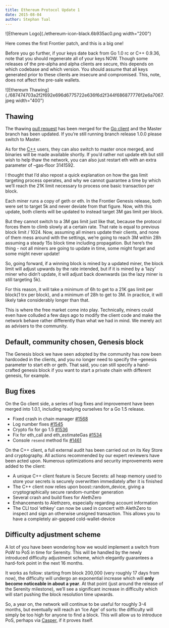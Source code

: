 ```yaml
---
title: Ethereum Protocol Update 1
date: 2015-08-04
author: Stephan Tual
---
```


![Ethereum Logo](./ethereum-icon-black.6b935ac0.png width="200")

Here comes the first Frontier patch, and this is a big one!

Before you go further, if your keys date back from Go 1.0 rc or C++ 0.9.36, note that you should regenerate all of your keys NOW. Though some releases of the pre-alpha and alpha clients are secure, this depends on which codebase and which version. You should assume that all keys generated prior to these clients are insecure and compromised. This, note, does not affect the pre-sale wallets.

![Ethereum Thawing](./687474703a2f2f692e696d6775722e636f6d2f344f686877776f2e6a7067.jpeg width="400")

## Thawing

The thawing [pull request](https://github.com/ethereum/go-ethereum/pull/1578) has been merged for the [Go client](https://github.com/ethereum/go-ethereum/releases/tag/v1.0.1) and the Master branch has been updated. If you’re still running branch release 1.0.0 please switch to Master.

As for the [C++](https://github.com/ethereum/cpp-ethereum) users, they can also switch to master once merged, and binaries will be made available shortly. If you’d rather not update eth but still wish to help thaw the network, you can also just restart eth with an extra parameter of –gas-floor 3141592.

I thought that I’d also repost a quick explanation on how the gas limit targeting process operates, and why we cannot guarantee a time by which we’ll reach the 21K limit necessary to process one basic transaction per block.

Each miner runs a copy of geth or eth. In the Frontier Genesis release, both were set to target 5k and never deviate from that figure. Now, with this update, both clients will be updated to instead target 3M gas limit per block.

But they cannot switch to a 3M gas limit just like that, because the protocol forces them to climb slowly at a certain rate. That rate is equal to previous block limit / 1024. Now, assuming all miners update their clients, and none of them mess around with the settings, we’re going to reach 3M within 28h assuming a steady 15s block time including propagation. But here’s the thing - not all miners are going to update in time, some might forget and some might never update!

So, going forward, if a winning block is mined by a updated miner, the block limit will adjust upwards by the rate intended, but if it is mined by a ‘lazy’ miner who didn’t update, it will adjust back downwards (as the lazy miner is still targeting 5k).

For this reason, it will take a minimum of 6h to get to a 21K gas limit per block(1 trx per block), and a minimum of 28h to get to 3M. In practice, it will likely take considerably longer than that.

This is where the free market come into play. Technically, miners could even have colluded a few days ago to modify the client code and make the network behave rather differently than what we had in mind. We merely act as advisers to the community.

## Default, community chosen, Genesis block

The Genesis block we have seen adopted by the community has now been hardcoded in the clients, and you no longer need to specify the –genesis parameter to start eth or geth. That said, you can still specify a hand-crafted genesis block if you want to start a private chain with different genesis, for example.

## Bug fixes

On the Go client side, a series of bug fixes and improvement have been merged into 1.0.1, including readying ourselves for a Go 1.5 release.

* Fixed crash in chain manager [#1568](https://github.com/ethereum/go-ethereum/pull/1568)
* Log number fixes [#1545](https://github.com/ethereum/go-ethereum/pull/1545)
* Crypto fix for go 1.5 [#1536](https://github.com/ethereum/go-ethereum/pull/1536)
* Fix for eth_call and eth_estimateGas [#1534](https://github.com/ethereum/go-ethereum/pull/1534)
* Console `resend` method fix [#1461](https://github.com/ethereum/go-ethereum/pull/1461)

On the C++ client, a full external audit has been carried out on its Key Store and cryptography. All actions recommended by our expert reviewers have been acted upon. Numerous optimizations and security improvements were added to the client:

* A unique C++ client feature is Secure Secrets: all heap memory used to store your secrets is securely overwritten immediately after it is finished
* The C++ client now relies upon boost::random_device, giving a cryptographically secure random-number generation
* Several crash and build fixes for AlethZero
* Enhancements to Alethzero, especially regarding account information
* The CLI tool ‘ethkey’ can now be used in concert with AlethZero to inspect and sign an otherwise unsigned transaction. This allows you to have a completely air-gapped cold-wallet-device

## Difficulty adjustment scheme

A lot of you have been wondering how we would implement a switch from PoW to PoS in time for Serenity. This will be handled by the newly introduced difficulty adjustment scheme, which elegantly guarantees a hard-fork point in the next 16 months.

It works as follow: starting from block 200,000 (very roughly 17 days from now), the difficulty will undergo an exponential increase which will **only become noticeable in about a year**. At that point (just around the release of the Serenity milestone), we’ll see a significant increase in difficulty which will start pushing the block resolution time upwards.

So, a year on, the network will continue to be useful for roughly 3-4 months, but eventually will reach an ‘Ice Age’ of sorts: the difficulty will simply be too high for anyone to find a block. This will allow us to introduce PoS, perhaps via [Casper](https://blog.ethereum.org/2015/08/01/introducing-casper-friendly-ghost/), if it proves itself.

